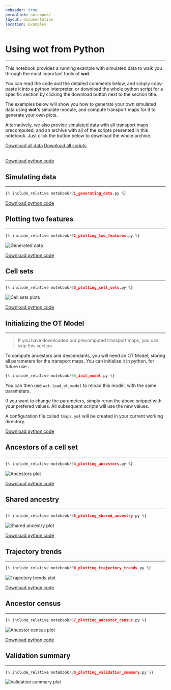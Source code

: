 ```yaml
---
noheader: true
permalink: notebook/
layout: documentation
location: Examples
---
```


# Using wot from Python
-----------------------

This notebook provides a running example with simulated data to walk
you through the most important tools of **wot**.

You can read the code and the detailed comments below, and simply
copy-paste it into a python interpreter, or download the whole
python script for a specific section by clicking the download
button next to the section title.

The examples below will show you how to generate your own simulated
data using **wot**'s simulate module, and compute transport maps
for it to generate your own plots.

Alternatively, we also provide simulated data with all transport maps
precomputed, and an archive with all of the scripts presented in this
notebook. Just click the button below to download the whole archive.

<div class="center-block text-center py-2">
  <a class="nounderline btn-outline-secondary btn-lg border px-3 py-2 mx-3"
     role="button" href="#">Download all data</a>
  <a class="nounderline btn-outline-secondary btn-lg border px-3 py-2 mx-3"
     role="button" href="#">Download all scripts</a>
</div>

<br />

<a class="btn-info rounded border-0 px-3 py-1 btn-example nounderline"
 href="01_generating_data.py">Download python code</a>
## Simulating data ##
---------------------

```python
{% include_relative notebook/01_generating_data.py %}
```

<a class="btn-info rounded border-0 px-3 py-1 btn-example nounderline"
 href="02_plotting_two_features.py">Download python code</a>
## Plotting two features ##
---------------------------

```python
{% include_relative notebook/02_plotting_two_features.py %}
```

![Generated data](images/notebook_generated_data.png)


<a class="btn-info rounded border-0 px-3 py-1 btn-example nounderline"
 href="03_plotting_cell_sets.py">Download python code</a>
## Cell sets ##
---------------

```python
{% include_relative notebook/03_plotting_cell_sets.py %}
```

![Cell sets plots](images/notebook_cell_sets.png)

<a class="btn-info rounded border-0 px-3 py-1 btn-example nounderline"
 href="00_init_model.py">Download python code</a>
## Initializing the OT Model ##
-------------------------------

> If you have downloaded our precomputed transport maps, you can skip this section.

To compute ancestors and descendants, you will need an OT Model, storing all
parameters for the transport maps. You can initialize it in python, for future use :

```python
{% include_relative notebook/00_init_model.py %}
```

You can then use `wot.load_ot_model` to reload this model, with the same parameters.

If you want to change the parameters, simply rerun the above snippet with
your prefered values. All subsequent scripts will use the new values.

A configuration file called `tmaps.yml` will be created in your current
working directory.

<a class="btn-info rounded border-0 px-3 py-1 btn-example nounderline"
 href="04_plotting_ancestors.py">Download python code</a>
## Ancestors of a cell set ##
-----------------------------

```python
{% include_relative notebook/04_plotting_ancestors.py %}
```

![Ancestors plot](images/notebook_ancestors.png)


<a class="btn-info rounded border-0 px-3 py-1 btn-example nounderline"
 href="05_plotting_shared_ancestry.py">Download python code</a>
## Shared ancestry ##
---------------------

```python
{% include_relative notebook/05_plotting_shared_ancestry.py %}
```

![Shared ancestry plot](images/shared_ancestry.png)


<a class="btn-info rounded border-0 px-3 py-1 btn-example nounderline"
 href="06_plotting_trajectory_trends.py">Download python code</a>
## Trajectory trends ##
---------------------

```python
{% include_relative notebook/06_plotting_trajectory_trends.py %}
```

![Trajectory trends plot](images/trajectory_trends.png)


<a class="btn-info rounded border-0 px-3 py-1 btn-example nounderline"
 href="07_plotting_ancestor_census.py">Download python code</a>
## Ancestor census ##
---------------------

```python
{% include_relative notebook/07_plotting_ancestor_census.py %}
```

![Ancestor census plot](images/ancestor_census.png)


<a class="btn-info rounded border-0 px-3 py-1 btn-example nounderline"
 href="08_plotting_validation_summary.py">Download python code</a>
## Validation summary ##
---------------------

```python
{% include_relative notebook/08_plotting_validation_summary.py %}
```

![Validation summary plot](images/validation_summary.png)
